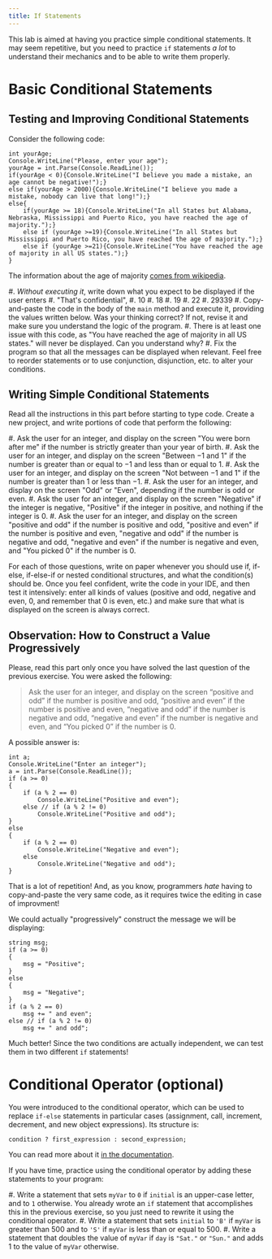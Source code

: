 ```yaml
---
title: If Statements
---
```


This lab is aimed at having you practice simple conditional statements.
It may seem repetitive, but you need to practice `if` statements _a lot_ to understand their mechanics and to be able to write them properly.

# Basic Conditional Statements

## Testing and Improving Conditional Statements

Consider the following code:

```
int yourAge;
Console.WriteLine("Please, enter your age");
yourAge = int.Parse(Console.ReadLine());
if(yourAge < 0){Console.WriteLine("I believe you made a mistake, an age cannot be negative!");}
else if(yourAge > 2000){Console.WriteLine("I believe you made a mistake, nobody can live that long!");}
else{
    if(yourAge >= 18){Console.WriteLine("In all States but Alabama, Nebraska, Mississippi and Puerto Rico, you have reached the age of majority.");}
    else if (yourAge >=19){Console.WriteLine("In all States but Mississippi and Puerto Rico, you have reached the age of majority.");}
    else if (yourAge >=21){Console.WriteLine("You have reached the age of majority in all US states.");}
}
```

The information about the age of majority [comes from wikipedia](https://en.wikipedia.org/wiki/Age_of_majority).

#. _Without executing it_, write down what you expect to be displayed if the user enters
    #. "That's confidential",
    #. 10
    #. 18
    #. 19
    #. 22
    #. 29339
#. Copy-and-paste the code in the body of the `main` method and execute it, providing the values written below. Was your thinking correct? If not, revise it and make sure you understand the logic of the program.
#. There is at least one issue with this code, as "You have reached the age of majority in all US states." will never be displayed. Can you understand why?
#. Fix the program so that all the messages can be displayed when relevant.  Feel free to reorder statements or to use conjunction, disjunction, etc. to alter your conditions.

## Writing Simple Conditional Statements

Read all the instructions in this part before starting to type code. Create a new project, and write portions of code that perform the following:

#. Ask the user for an integer, and display on the screen "You were born after me" if the number is strictly greater than your year of birth.
#. Ask the user for an integer, and display on the screen "Between $-1$ and $1$" if the number is greater than or equal to $-1$ and less than or equal to $1$.
#. Ask the user for an integer, and display on the screen "Not between $-1$ and $1$" if the number is greater than $1$ or less than $-1$.
#. Ask the user for an integer, and display on the screen "Odd" or "Even", depending if the number is odd or even.
#. Ask the user for an integer, and display on the screen "Negative" if the integer is negative, "Positive" if the integer in positive, and nothing if the integer is $0$.
#. Ask the user for an integer, and display on the screen "positive and odd" if the number is positive and odd, "positive and even" if the number is positive and even, "negative and odd" if the number is negative and odd, "negative and even" if the number is negative and even, and "You picked $0$" if the number is $0$.

For each of those questions, write on paper whenever you should use if, if-else, if-else-if or nested conditional structures, and what the condition(s) should be. Once you feel confident, write the code in your IDE, and then test it intensively: enter all kinds of values (positive and odd, negative and even, $0$, and remember that $0$ is even, etc.) and make sure that what is displayed on the screen is always correct.

## Observation: How to Construct a Value Progressively

Please, read this part only once you have solved the last question of the previous exercise.
You were asked the following:

> Ask the user for an integer, and display on the screen “positive and odd” if the number is positive and odd, “positive and even” if the number is positive and even, “negative and odd” if the number is negative and odd, “negative and even” if the number is negative and even, and “You picked 0” if the number is 0.

A possible answer is:

```
int a;
Console.WriteLine("Enter an integer");
a = int.Parse(Console.ReadLine());
if (a >= 0)
{
    if (a % 2 == 0)
        Console.WriteLine("Positive and even");
    else // if (a % 2 != 0)
        Console.WriteLine("Positive and odd");
}
else
{
    if (a % 2 == 0)
        Console.WriteLine("Negative and even");
    else
        Console.WriteLine("Negative and odd");
}
```

That is a lot of repetition!
And, as you know, programmers _hate_ having to copy-and-paste the very same code, as it requires twice the editing in case of improvment!

We could actually "progressively" construct the message we will be displaying:

```
string msg;
if (a >= 0)
{
    msg = "Positive";
}
else
{
    msg = "Negative";
}
if (a % 2 == 0)
    msg += " and even";
else // if (a % 2 != 0)
    msg += " and odd";
```

Much better!
Since the two conditions are actually independent, we can test them in two different `if` statements!


# Conditional Operator (optional)

You were introduced to the conditional operator, which can be used to replace `if-else` statements in particular cases (assignment, call, increment, decrement, and new object expressions).
Its structure is:

`condition ? first_expression : second_expression;`

You can read more about it [in the documentation](https://docs.microsoft.com/en-us/dotnet/csharp/language-reference/operators/conditional-operator).

If you have time, practice using the conditional operator by adding these statements to your program:

#. Write a statement that sets `myVar` to `0` if `initial` is an upper-case letter, and to `1` otherwise. You already wrote an `if` statement that accomplishes this in the previous exercise, so you just need to rewrite it using the conditional operator.
#. Write a statement that sets `initial` to `'B'` if `myVar` is greater than 500 and to `'S'` if `myVar` is less than or equal to 500.
#. Write a statement that doubles the value of `myVar` if `day` is `"Sat."` or `"Sun."` and adds 1 to the value of `myVar` otherwise.
